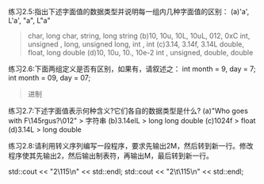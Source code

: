 练习2.5:指出下述字面值的数据类型并说明每一组内几种字面值的区别：
(a)'a', L'a', "a", L"a"
> char, long char, string, long string
(b)10, 10u, 10L, 10uL, 012, 0xC
> int, unsigned , long, unsigned long, int , int
(c)3.14, 3.14f, 3.14L
> double, float, long double
(d)10, 10u, 10., 10e-2
> int , unsigned, double, double

练习2.6:下面两组定义是否有区别，如果有，请叙述之：
int month = 9, day = 7;
int month = 09, day = 07;

> 进制

练习2.7:下述字面值表示何种含义?它们各自的数据类型是什么?
(a)"Who goes with F\145rgus?\012" > 字符串
(b)3.14elL                        > long long double
(c)1024f                          > float
(d)3.14L                          > long double

练习2.8:请利用转义序列编写一段程序，要求先输出2M，然后转到新一行。修改程序使其先输出2，然后输出制表符，再输出M，最后转到新一行。

std::cout << "2\115\n" << std::endl;
std::cout << "2\t\115\n" << std::endl;


